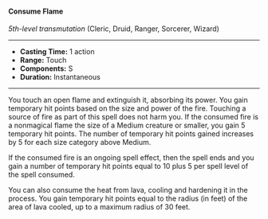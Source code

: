 #### Consume Flame
*5th-level transmutation* (Cleric, Druid, Ranger, Sorcerer, Wizard)
___
- **Casting Time:** 1 action
- **Range:** Touch
- **Components:** S
- **Duration:** Instantaneous
---
You touch an open flame and extinguish it, 
absorbing its power. You gain temporary hit points 
based on the size and power of the fire. Touching a 
source of fire as part of this spell does not harm you.
If the consumed fire is a nonmagical flame the size
of a Medium creature or smaller, you gain 5 
temporary hit points. The number of temporary hit 
points gained increases by 5 for each size category 
above Medium.

If the consumed fire is an ongoing spell effect, 
then the spell ends and you gain a number of 
temporary hit points equal to 10 plus 5 per spell level
of the spell consumed.

You can also consume the heat from lava, cooling 
and hardening it in the process. You gain temporary 
hit points equal to the radius (in feet) of the area of 
lava cooled, up to a maximum radius of 30 feet.

